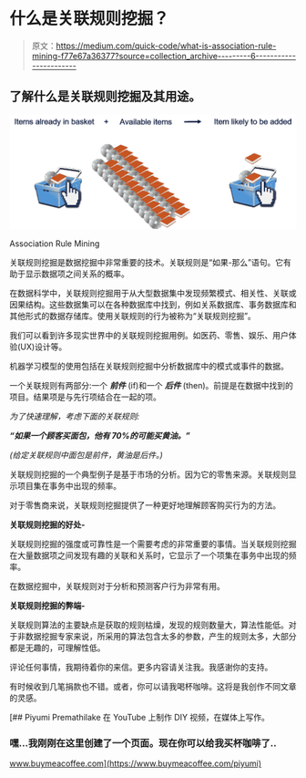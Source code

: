 # 什么是关联规则挖掘？

> 原文：<https://medium.com/quick-code/what-is-association-rule-mining-f77e67a36377?source=collection_archive---------6----------------------->

## 了解什么是关联规则挖掘及其用途。

![](img/8b14692d79696013a9278ffcb6c6f7ae.png)

Association Rule Mining

关联规则挖掘是数据挖掘中非常重要的技术。关联规则是“如果-那么”语句。它有助于显示数据项之间关系的概率。

在数据科学中，关联规则挖掘用于从大型数据集中发现频繁模式、相关性、关联或因果结构。这些数据集可以在各种数据库中找到，例如关系数据库、事务数据库和其他形式的数据存储库。使用关联规则的行为被称为“关联规则挖掘”。

我们可以看到许多现实世界中的关联规则挖掘用例。如医药、零售、娱乐、用户体验(UX)设计等。

机器学习模型的使用包括在关联规则挖掘中分析数据库中的模式或事件的数据。

一个关联规则有两部分:一个 ***前件*** (if)和一个 ***后件*** (then)。前提是在数据中找到的项目。结果项是与先行项结合在一起的项。

*为了快速理解，考虑下面的关联规则:*

***“如果一个顾客买面包，他有 70%的可能买黄油。”***

*(给定关联规则中面包是前件，黄油是后件。)*

关联规则挖掘的一个典型例子是基于市场的分析。因为它的零售来源。关联规则显示项目集在事务中出现的频率。

对于零售商来说，关联规则挖掘提供了一种更好地理解顾客购买行为的方法。

**关联规则挖掘的好处-**

关联规则挖掘的强度或可靠性是一个需要考虑的非常重要的事情。当关联规则挖掘在大量数据项之间发现有趣的关联和关系时，它显示了一个项集在事务中出现的频率。

在数据挖掘中，关联规则对于分析和预测客户行为非常有用。

**关联规则挖掘的弊端-**

关联规则算法的主要缺点是获取的规则枯燥，发现的规则数量大，算法性能低。对于非数据挖掘专家来说，所采用的算法包含太多的参数，产生的规则太多，大部分都是无趣的，可理解性低。

评论任何事情，我期待着你的来信。更多内容请关注我。我感谢你的支持。

有时候收到几笔捐款也不错。或者，你可以请我喝杯咖啡。这将是我创作不同文章的灵感。

[](https://www.buymeacoffee.com/piyumi) [## Piyumi Premathilake 在 YouTube 上制作 DIY 视频，在媒体上写作。

### 嘿...我刚刚在这里创建了一个页面。现在你可以给我买杯咖啡了..

www.buymeacoffee.com](https://www.buymeacoffee.com/piyumi)